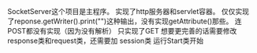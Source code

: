 SocketServer这个项目是主程序。
实现了http服务器和servlet容器。
仅仅实现了reponse.getWriter().print("")这种输出，没有实现getAttribute()那些。
连POST都没有实现（因为没有解析）
只实现了GET
想要更完善的话需要修改response类和request类，还需要加 session类
运行Start类开始
